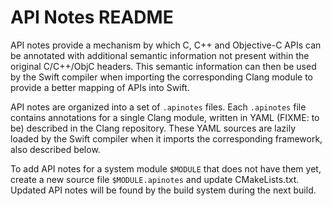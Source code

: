 # API Notes README

API notes provide a mechanism by which C, C++ and Objective-C APIs can
be annotated with additional semantic information not present within the
original C/C++/ObjC headers. This semantic information can then be used
by the Swift compiler when importing the corresponding Clang module
to provide a better mapping of APIs into Swift.

API notes are organized into a set of `.apinotes` files. Each `.apinotes` file
contains annotations for a single Clang module, written in YAML (FIXME:
to be) described in the Clang repository. These YAML sources are lazily loaded
by the Swift compiler when it imports the corresponding framework, also
described below.

To add API notes for a system module `$MODULE` that does not have them yet,
create a new source file `$MODULE.apinotes` and update CMakeLists.txt.
Updated API notes will be found by the build system during the next build.
